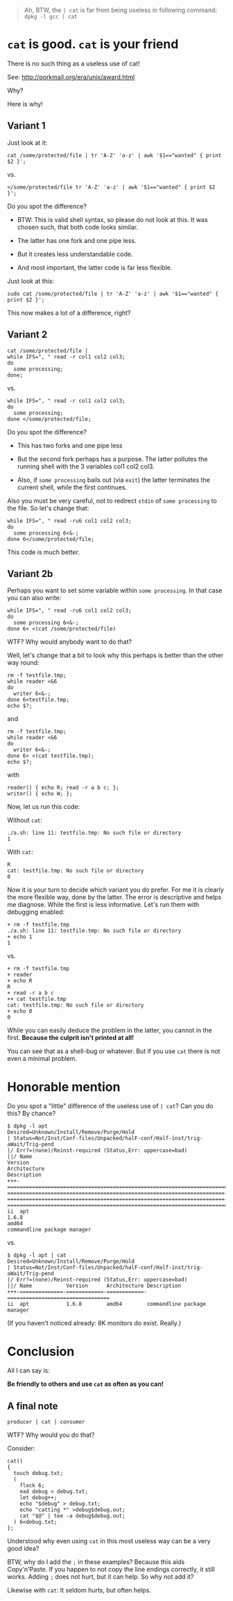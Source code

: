 > Ah, BTW, the `| cat` is far from being useless in following command: `dpkg -l gcc | cat`


# `cat` is good.  `cat` is your friend

There is no such thing as a useless use of cat!

See: http://porkmail.org/era/unix/award.html

Why?

Here is why!


## Variant 1

Just look at it:

    cat /some/protected/file | tr 'A-Z' 'a-z' | awk '$1=="wanted" { print $2 }';

vs.

    </some/protected/file tr 'A-Z' 'a-z' | awk '$1=="wanted" { print $2 }';

Do you spot the difference?

- BTW: This is valid shell syntax, so please do not look at this.  It was chosen such, that both code looks similar.

- The latter has one fork and one pipe less.

- But it creates less understandable code.

- And most important, the latter code is far less flexible.

Just look at this:

    sudo cat /some/protected/file | tr 'A-Z' 'a-z' | awk '$1=="wanted" { print $2 }';

This now makes a lot of a difference, right?


## Variant 2

    cat /some/protected/file |
    while IFS=", " read -r col1 col2 col3;
    do
      some processing;
    done;

vs.

    while IFS=", " read -r col1 col2 col3;
    do
      some processing;
    done </some/protected/file;

Do you spot the difference?

- This has two forks and one pipe less

- But the second fork perhaps has a purpose.  The latter pollutes the running shell with the 3 variables col1 col2 col3.

- Also, if `some processing` bails out (via `exit`) the latter terminates the current shell, while the first continues.

Also you must be very careful, not to redirect `stdin` of `some processing` to the file.  So let's change that:

    while IFS=", " read -ru6 col1 col2 col3;
    do
      some processing 6<&-;
    done 6</some/protected/file;

This code is much better.

## Variant 2b

Perhaps you want to set some variable within `some processing`.  In that case you can also write:

    while IFS=", " read -ru6 col1 col2 col3;
    do
      some processing 6<&-;
    done 6< <(cat /some/protected/file)

WTF?  Why would anybody want to do that?

Well, let's change that a bit to look why this perhaps is better than the other way round:

    rm -f testfile.tmp;
    while reader <&6
    do
      writer 6<&-;
    done 6<testfile.tmp;
    echo $?;

and

    rm -f testfile.tmp;
    while reader <&6
    do
      writer 6<&-;
    done 6< <(cat testfile.tmp);
    echo $?;

with

    reader() { echo R; read -r a b c; };
    writer() { echo W; };

Now, let us run this code:

Without `cat`:

    ./a.sh: line 11: testfile.tmp: No such file or directory
    1

With `cat`:

    R
    cat: testfile.tmp: No such file or directory
    0

Now it is your turn to decide which variant you do prefer.  For me it is clearly the more flexible way, done by the latter.
The error is descriptive and helps me diagnose.  While the first is less informative.  Let's run them with debugging enabled:

    + rm -f testfile.tmp
    ./a.sh: line 11: testfile.tmp: No such file or directory
    + echo 1
    1

vs.

    + rm -f testfile.tmp
    + reader
    + echo R
    R
    + read -r a b c
    ++ cat testfile.tmp
    cat: testfile.tmp: No such file or directory
    + echo 0
    0

While you can easily deduce the problem in the latter, you cannot in the first.  **Because the culprit isn't printed at all!**

You can see that as a shell-bug or whatever.  But if you use `cat` there is not even a minimal problem.

# Honorable mention

Do you spot a "little" difference of the useless use of `| cat`?  Can you do this?  By chance?

```
$ dpkg -l apt
Desired=Unknown/Install/Remove/Purge/Hold
| Status=Not/Inst/Conf-files/Unpacked/halF-conf/Half-inst/trig-aWait/Trig-pend
|/ Err?=(none)/Reinst-required (Status,Err: uppercase=bad)
||/ Name                                                                                                                               Version                                                                Architecture                                                           Description
+++-==================================================================================================================================-======================================================================-======================================================================-==========================================================================================================================================================================================================================================================================
ii  apt                                                                                                                                1.6.8                                                                  amd64                                                                  commandline package manager
```

vs.

```
$ dpkg -l apt | cat
Desired=Unknown/Install/Remove/Purge/Hold
| Status=Not/Inst/Conf-files/Unpacked/halF-conf/Half-inst/trig-aWait/Trig-pend
|/ Err?=(none)/Reinst-required (Status,Err: uppercase=bad)
||/ Name           Version      Architecture Description
+++-==============-============-============-=================================
ii  apt            1.6.8        amd64        commandline package manager
```

(If you haven't noticed already: 8K monitors do exist.  Really.)

# Conclusion

All I can say is:

**Be friendly to others and use `cat` as often as you can!**


## A final note

    producer | cat | consumer

WTF?  Why would you do that?

Consider:

    cat()
    {
      touch debug.txt;
      (
        flock 6;
        ead debug < debug.txt;
        let debug++;
        echo "$debug" > debug.txt;
        echo "catting *" >debug$debug.out;
        cat "$@" | tee -a debug$debug.out;
      ) 6<debug.txt;
    };

Understood why even using `cat` in this most useless way can be a very good idea?

BTW, why do I add the `;` in these examples?  Because this aids Copy'n'Paste.
If you happen to not copy the line endings correctly, it still works.
Adding `;` does not hurt, but it can help.  So why not add it?

Likewise with `cat`:  It seldom hurts, but often helps.
